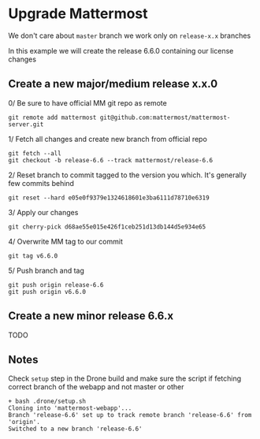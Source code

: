 Upgrade Mattermost
====

We don't care about `master` branch we work only on `release-x.x` branches

In this example we will create the release 6.6.0 containing our license changes

## Create a new major/medium release x.x.0

0/ Be sure to have official MM git repo as remote
```
git remote add mattermost git@github.com:mattermost/mattermost-server.git
```

1/ Fetch all changes and create new branch from official repo
```
git fetch --all
git checkout -b release-6.6 --track mattermost/release-6.6
```

2/ Reset branch to commit tagged to the version you which. It's generally few commits behind
```
git reset --hard e05e0f9379e1324618601e3ba6111d78710e6319
```

3/ Apply our changes
```
git cherry-pick d68ae55e015e426f1ceb251d13db144d5e934e65
```

4/ Overwrite MM tag to our commit
```
git tag v6.6.0
```

5/ Push branch and tag
```
git push origin release-6.6
git push origin v6.6.0
```

## Create a new minor release 6.6.x

TODO


## Notes

Check `setup` step in the Drone build and make sure the script if fetching correct branch of the webapp and not master or other

```
+ bash .drone/setup.sh
Cloning into 'mattermost-webapp'...
Branch 'release-6.6' set up to track remote branch 'release-6.6' from 'origin'.
Switched to a new branch 'release-6.6'
```